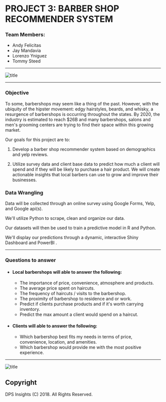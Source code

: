 
# PROJECT 3: BARBER SHOP RECOMMENDER SYSTEM

### Team Members:
* Andy Felicitas
* Jay Mandavia
* Lorenzo Yniguez
* Tommy Steed

<hr>

![title](images/barbershop.jpg)
<hr>

### Objective

To some, barbershops may seem like a thing of the past. However, with the ubiquity of the hipster movement: edgy hairstyles, beards, and whisky, a resurgence of barbershops is occurring throughout the states.  By 2020, the industry is estimated to reach $26B and many barbershops, salons and men's grooming centers are trying to find their space within this growing market. 

Our goals for this project are to:

1) Develop a barber shop recommender system based on demographics and yelp reviews. 

2) Utilize survey data and client base data to predict how much a client will spend and if they will be likely to purchase a hair product. We will create actionable insights that local barbers can use to grow and improve their businesses.

### Data Wrangling

Data will be collected through an online survey using Google Forms, Yelp, and Google api(s). 

We'll utilize Python to scrape, clean and organize our data.

Our datasets will then be used to train a predictive model in R and Python.

We'll display our predictions through a dynamic, interactive Shiny Dashboard and PowerBI  .

<hr>

### Questions to answer
* #### Local barbershops will able to answer the following:

    * The importance of price, convenience, atmosphere and products.
    * The average price spent on haircuts.
    * The frequency of haircuts / visits to the barbershop.
    * The proximity of barbershop to residence and or work.
    * Predict if clients purchase products and if it's worth carrying inventory.
    * Predict the max amount a client would spend on a haircut.

* #### Clients will able to answer the following:
    * Which barbershop best fits my needs in terms of price, convenience, location, and amenities.
    * Which barbershop would provide me with the most positive experience.

<hr>

![title](images/barbershop2.jpg)
<br>

## Copyright

DPS Insights (C) 2018. All Rights Reserved.

